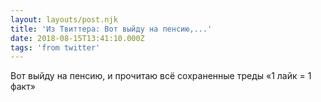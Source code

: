 ```yaml
---
layout: layouts/post.njk
title: 'Из Твиттера: Вот выйду на пенсию,...'
date: 2018-08-15T13:41:10.000Z
tags: 'from twitter'
---
```



Вот выйду на пенсию, и прочитаю всё сохраненные треды «1 лайк = 1 факт»

